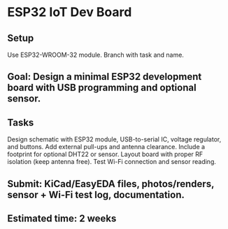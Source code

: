 # ESP32 IoT Dev Board 

## Setup
Use ESP32-WROOM-32 module.
Branch with task and name.

## Goal: Design a minimal ESP32 development board with USB programming and optional sensor.

## Tasks
Design schematic with ESP32 module, USB-to-serial IC, voltage regulator, and buttons.
Add external pull-ups and antenna clearance.
Include a footprint for optional DHT22 or sensor.
Layout board with proper RF isolation (keep antenna free).
Test Wi-Fi connection and sensor reading.

## Submit: KiCad/EasyEDA files, photos/renders, sensor + Wi-Fi test log, documentation.
## Estimated time: 2 weeks